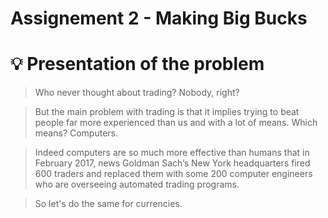 # Assignement 2 - Making Big Bucks

# 💡 Presentation of the problem

> Who never thought about trading? Nobody, right?

> But the main problem with trading is that it implies trying to beat people far more experienced than us and with a lot of means. Which means? Computers.

> Indeed computers are so much more effective than humans that in February 2017, news Goldman Sach’s New York headquarters fired 600 traders and replaced them with some 200 computer engineers who are overseeing automated trading programs.

> So let's do the same for currencies.
